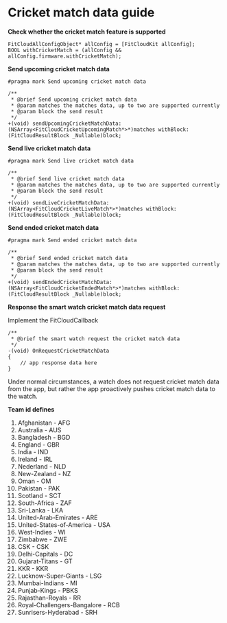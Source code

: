 # Cricket match data guide

**Check whether the cricket match feature is supported**

```objc
FitCloudAllConfigObject* allConfig = [FitCloudKit allConfig];
BOOL withCricketMatch = (allConfig && allConfig.firmware.withCricketMatch);

```

**Send upcoming cricket match data**

```objc
#pragma mark Send upcoming cricket match data

/**
 * @brief Send upcoming cricket match data
 * @param matches the matches data, up to two are supported currently
 * @param block the send result
 */
+(void) sendUpcomingCricketMatchData:(NSArray<FitCloudCricketUpcomingMatch*>*)matches withBlock:(FitCloudResultBlock _Nullable)block;

```

**Send live cricket match data**

```objc
#pragma mark Send live cricket match data

/**
 * @brief Send live cricket match data
 * @param matches the matches data, up to two are supported currently
 * @param block the send result
 */
+(void) sendLiveCricketMatchData:(NSArray<FitCloudCricketLiveMatch*>*)matches withBlock:(FitCloudResultBlock _Nullable)block;

```

**Send ended cricket match data**

```objc
#pragma mark Send ended cricket match data

/**
 * @brief Send ended cricket match data
 * @param matches the matches data, up to two are supported currently
 * @param block the send result
 */
+(void) sendEndedCricketMatchData:(NSArray<FitCloudCricketEndedMatch*>*)matches withBlock:(FitCloudResultBlock _Nullable)block;

```

**Response the smart watch cricket match data request**

Implement the FitCloudCallback

```objc
/**
 * @brief the smart watch request the cricket match data
 */
-(void) OnRequestCricketMatchData
{
    // app response data here
}
```

Under normal circumstances, a watch does not request cricket match data from the app, but rather the app proactively pushes cricket match data to the watch.

**Team id defines**

1. Afghanistan - AFG
2. Australia - AUS
3. Bangladesh - BGD
4. England - GBR
5. India - IND
6. Ireland - IRL
7. Nederland - NLD
8. New-Zealand - NZ
9. Oman - OM
10. Pakistan - PAK
11. Scotland - SCT
12. South-Africa - ZAF
13. Sri-Lanka - LKA
14. United-Arab-Emirates - ARE
15. United-States-of-America - USA
16. West-Indies - WI
17. Zimbabwe - ZWE
18. CSK - CSK
19. Delhi-Capitals - DC
20. Gujarat-Titans - GT
21. KKR - KKR
22. Lucknow-Super-Giants - LSG
23. Mumbai-Indians - MI
24. Punjab-Kings - PBKS
25. Rajasthan-Royals - RR
26. Royal-Challengers-Bangalore - RCB
27. Sunrisers-Hyderabad - SRH
